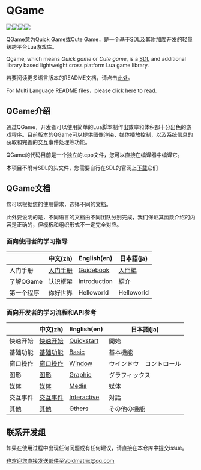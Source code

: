 # QGame

[![](https://img.shields.io/github/stars/VoidmatrixHeathcliff/QGame.svg?style=flat&labelColor=3f48cc)](https://github.com/VoidmatrixHeathcliff/QGame/stargazers)[![](https://img.shields.io/github/forks/VoidmatrixHeathcliff/QGame.svg?style=flat&labelColor=3f48cc)](https://github.com/VoidmatrixHeathcliff/QGame/network/members)[![](https://img.shields.io/github/issues/VoidmatrixHeathcliff/QGame.svg?style=flat&labelColor=3f48cc)](https://github.com/VoidmatrixHeathcliff/QGame/issues)![](https://img.shields.io/github/license/VoidmatrixHeathcliff/QGame.svg?style=flat&label=license&message=notspecified&labelColor=3f48cc)

QGame意为Quick Game或Cute Game，是一个基于[SDL](http://www.libsdl.org/)及其附加库开发的轻量级跨平台Lua游戏库。

Qgame, which means *Quick game* or *Cute game*, is a [SDL]( http://www.libsdl.org/ ) and additional library based lightweight cross platform Lua game library.

若要阅读更多语言版本的README文档，请点击[此处](./.readme/README.md)。

For Multi Language README files，please click [here](./.readme/README.md) to read.

## QGame介绍

通过QGame，开发者可以使用简单的Lua脚本制作出效率和体积都十分出色的游戏程序。目前版本的QGame可以提供图像渲染、媒体播放控制，以及系统信息的获取和完善的交互事件处理等功能。

QGame的代码目前是一个独立的.cpp文件，您可以直接在编译器中编译它。

本项目不附带SDL的头文件，您需要自行在SDL的官网上[下载](http://www.libsdl.org/download-2.0.php)它们

## QGame文档

您可以根据您的使用需求，选择不同的文档。

此外要说明的是，不同语言的文档由不同团队分别完成，我们保证其函数介绍的内容是正确的，但模板和组织形式不一定完全对应。

### 面向使用者的学习指导

|            | 中文(zh) | English(en)  | 日本語(ja) |
| ---------- | -------- | ------------ | ---- |
| 入门手册   | [入门手册](./.manual/zh/入门手册.md) | [Guidebook](./.manual/en/Guidebook.md)    | [入門編](./.manual/ja/入門編.md) |
| 了解QGame  | 认识框架 | Introduction | 紹介 |
| 第一个程序 | 你好世界 | Helloworld   | Helloworld |

### 面向开发者的学习流程和API参考

|          | 中文(zh) | English(en)                            | 日本語(ja)               |
| -------- | -------- | --------- | -------- |
| 快速开始 | [快速开始](./.docs/zh/快速开始.md) | [Quickstart](./.docs/en/quickstart.md) | 開始                     |
| 基础功能 | [基础功能](./.docs/zh/Basic.md) | [Basic](./.docs/en/api/basic.md)                                  | 基本機能                 |
| 窗口操作 | [窗口操作](./.docs/zh/Window.md) | [Window](./.docs/en/api/window.md)                                 | ウインドウ　コントロール |
| 图形     | [图形](./.docs/zh/Graphic.md)     | [Graphic](./.docs/en/api/graphics.md)                                | グラフィックス           |
| 媒体     | [媒体](./.docs/zh/Media.md)     | [Media](./.docs/en/api/media.md)                                  | 媒体                     |
| 交互事件 | [交互事件](./.docs/zh/Action.md) | [Interactive](./.docs/en/api/interactive.md)                            | 対話                     |
| 其他     | [其他](./.docs/zh/Others.md)     | ~~Others~~                             | その他の機能             |



## 联系开发组

如果在使用过程中出现任何问题或有任何建议，请直接在本仓库中提交issue。

也欢迎您直接发送邮件至Voidmatrix@qq.com

